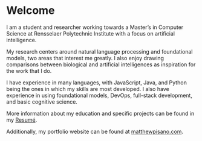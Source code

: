 # Welcome

I am a student and researcher working towards a Master’s in Computer Science at Rensselaer Polytechnic Institute with a focus on artificial intelligence.

My research centers around natural language processing and foundational models, two areas that interest me greatly. 
I also enjoy drawing comparisons between biological and artificial intelligences as inspiration for the work that I do.

I have experience in many languages, with JavaScript, Java, and Python being the ones in which my skills are most developed.
I also have experience in using foundational models, DevOps, full-stack development, and basic cognitive science.

More information about my education and specific projects can be found in my [Resumé](https://github.com/matthew-pisano/Resume/blob/master/resume.pdf).

Additionally, my portfolio website can be found at [matthewpisano.com](https://matthewpisano.com/).

